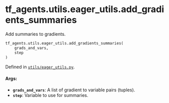 <div itemscope itemtype="http://developers.google.com/ReferenceObject">
<meta itemprop="name" content="tf_agents.utils.eager_utils.add_gradients_summaries" />
<meta itemprop="path" content="Stable" />
</div>

# tf_agents.utils.eager_utils.add_gradients_summaries

Add summaries to gradients.

``` python
tf_agents.utils.eager_utils.add_gradients_summaries(
    grads_and_vars,
    step
)
```



Defined in [`utils/eager_utils.py`](https://github.com/tensorflow/agents/tree/master/tf_agents/utils/eager_utils.py).

<!-- Placeholder for "Used in" -->

#### Args:

* <b>`grads_and_vars`</b>: A list of gradient to variable pairs (tuples).
* <b>`step`</b>: Variable to use for summaries.